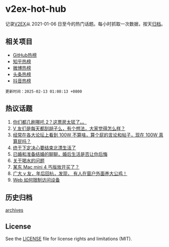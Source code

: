 # v2ex-hot-hub

 记录[V2EX](https://www.v2ex.com/)从 2021-01-06 日至今的热门话题。每小时抓取一次数据，按天[归档](archives)。
 
 ## 相关项目

- [GitHub热榜](https://github.com/snaildev/github-hot-hub)
- [知乎热榜](https://github.com/snaildev/zhihu-hot-hub)
- [微博热榜](https://github.com/snaildev/weibo-hot-hub)
- [头条热榜](https://github.com/snaildev/toutiao-hot-hub)
- [抖音热榜](https://github.com/snaildev/douyin-hot-hub)


 `更新时间：2025-02-13 01:08:13 +0800`

## 热议话题

1. [你们都几刷哪吒 2？这票房太猛了。。](https://www.v2ex.com/t/1110827)
1. [V 友们是每天都刮胡子么，有个想法，大家觉得怎么样？](https://www.v2ex.com/t/1110819)
1. [经常在各大论坛上看到 100W 不算啥，算个屁的言论和帖子，现在 100W 真算屁吗？](https://www.v2ex.com/t/1110877)
1. [终于下定决心要结束北漂生活了](https://www.v2ex.com/t/1110834)
1. [已婚和准备结婚的聊聊，婚后生活是否让你后悔](https://www.v2ex.com/t/1110929)
1. [关于喝水的问题](https://www.v2ex.com/t/1110838)
1. [某东 Mac mini 4 丐版放开买了？](https://www.v2ex.com/t/1110817)
1. [广大 v 友，年后回杭，发现， 有人在窗户外面养大公鸡！](https://www.v2ex.com/t/1110835)
1. [Web 如何限制访问设备](https://www.v2ex.com/t/1110896)

## 历史归档

[archives](archives)

## License

See the [LICENSE](LICENSE) file for license rights and limitations (MIT).

